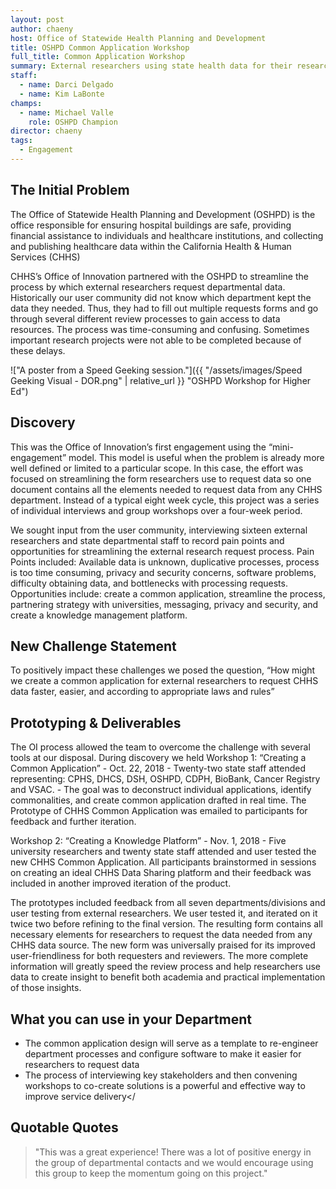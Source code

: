 ```yaml
---
layout: post
author: chaeny
host: Office of Statewide Health Planning and Development
title: OSHPD Common Application Workshop
full_title: Common Application Workshop
summary: External researchers using state health data for their research must request the data. Depending on the departments involved, the researchers must submit multiple, cumbersome applications and a lengthy review process which can delay their ability to publish. OI conducted a series of workshops to craft a single application form that works for both researchers and state reviewers for all CHHS departments. The more complete information gathered in the form helps speed review processes.
staff:
  - name: Darci Delgado
  - name: Kim LaBonte
champs:
  - name: Michael Valle
    role: OSHPD Champion
director: chaeny
tags:
  - Engagement
---
```

## The Initial Problem

The Office of Statewide Health Planning and Development (OSHPD) is the office responsible for ensuring hospital buildings are safe, providing financial assistance to individuals and healthcare institutions, and collecting and publishing healthcare data within the California Health & Human Services (CHHS)

CHHS’s Office of Innovation partnered with the OSHPD to streamline the process by which external researchers request departmental data. Historically our user community did not know which department kept the data they needed. Thus, they had to fill out multiple requests forms and go through several different review processes to gain access to data resources. The process was time-consuming and confusing. Sometimes important research projects were not able to be completed because of these delays.

!["A poster from a Speed Geeking session."]({{ "/assets/images/Speed Geeking Visual - DOR.png" | relative_url }} "OSHPD Workshop for Higher Ed")

## Discovery

This was the Office of Innovation’s first engagement using the “mini-engagement” model. This model is useful when the problem is already more well defined or limited to a particular scope. In this case, the effort was focused on streamlining the form researchers use to request data so one document contains all the elements needed to request data from any CHHS department. Instead of a typical eight week cycle, this project was a series of individual interviews and group workshops over a four-week period.

We sought input from the user community, interviewing sixteen external researchers and state departmental staff to record pain points and opportunities for streamlining the external research request process. Pain Points included: Available data is unknown, duplicative processes, process is too time consuming, privacy and security concerns, software problems, difficulty obtaining data, and bottlenecks with processing requests. Opportunities include: create a common application, streamline the process, partnering strategy with universities, messaging, privacy and security, and create a knowledge management platform.

## New Challenge Statement

To positively impact these challenges we posed the question, “How might we create a common application for external researchers to request CHHS data faster, easier, and according to appropriate laws and rules”

## Prototyping & Deliverables

The OI process allowed the team to overcome the challenge with several tools at our disposal. During discovery we held Workshop 1: “Creating a Common Application” - Oct. 22, 2018 - Twenty-two state staff attended representing: CPHS, DHCS, DSH, OSHPD, CDPH, BioBank, Cancer Registry and VSAC. - The goal was to deconstruct individual applications, identify commonalities, and create common application drafted in real time. The Prototype of CHHS Common Application was emailed to participants for feedback and further iteration. 

Workshop 2: “Creating a Knowledge Platform” - Nov. 1, 2018 - Five university researchers and twenty state staff attended and user tested the new CHHS Common Application. All participants brainstormed in sessions on creating an ideal CHHS Data Sharing platform and their feedback was included in another improved iteration of the product. 

The prototypes included feedback from all seven departments/divisions and user testing from external researchers. We user tested it, and iterated on it twice two before refining to the final version. The resulting form contains all necessary elements for researchers to request the data needed from any CHHS data source. The new form was universally praised for its improved user-friendliness for both requesters and reviewers. The more complete information will greatly speed the review process and help researchers use data to create insight to benefit both academia and practical implementation of those insights.

## What you can use in your Department

* The common application design will serve as a template to re-engineer department processes and configure software to make it easier for researchers to request data
* The process of interviewing key stakeholders and then convening workshops to co-create solutions is a powerful and effective way to improve service delivery</

## Quotable Quotes

> "This was a great experience! There was a lot of positive energy in the group of departmental contacts and we would encourage using this group to keep the momentum going on this project."
